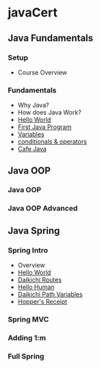 # javaCert


## Java Fundamentals


### Setup

- Course Overview



### Fundamentals

- Why Java?
- How does Java Work?
- [Hello World](./jf01/f01/helloWorld/README.md)
- [First Java Program](./jf01/f01/pa01/firstJavaProgram/README.md)
- [Variables](./jf01/f01/variables/README.md)
- [conditionals & operators](./jf01/f01/conditionalsOperators/README.md)
- [Cafe Java](./jf01/f01/pa01/cafeJava/README.md)


## Java OOP


### Java OOP

### Java OOP Advanced

## Java Spring

### Spring Intro

- Overview
- [Hello World](./js03/si01/helloWorld/README.md)
- [Daikichi Routes](./js03/si01/pa01/daikichiRoutes/README.md)
- [Hello Human](./js03/si01/pa01/helloHuman/README.md)
- [Daikichi Path Variables](./js03/si01/ca01/daikichiPathVars/README.md)
- [Hopper's Receipt](./js03/si01/pa01/hoppersReceipt/README.md)


### Spring MVC

### Adding 1:m

### Full Spring






